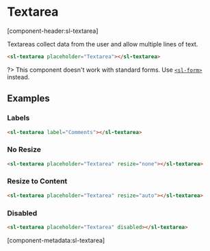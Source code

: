 # Textarea

[component-header:sl-textarea]

Textareas collect data from the user and allow multiple lines of text.

```html preview
<sl-textarea placeholder="Textarea"></sl-textarea>
```

?> This component doesn't work with standard forms. Use [`<sl-form>`](/components/form.md) instead.

## Examples

### Labels

```html preview
<sl-textarea label="Comments"></sl-textarea>
```

### No Resize

```html preview
<sl-textarea placeholder="Textarea" resize="none"></sl-textarea>
```

### Resize to Content

```html preview
<sl-textarea placeholder="Textarea" resize="auto"></sl-textarea>
```

### Disabled

```html preview
<sl-textarea placeholder="Textarea" disabled></sl-textarea>
```

[component-metadata:sl-textarea]

